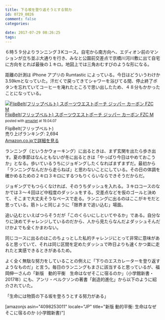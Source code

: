 ```yaml
---
title: 下る坂を登り返そうとする努力
id: 0729_0826
comment: false
categories:
   
date: 2017-07-29 08:26:25
tags:
---
```


６時５９分よりランニング３Kコース。自宅から南方向へ、エディオン前のマンションが立ち並ぶ大通りを行き、みなと公園前交差点で京橋川河川敷に出て自宅に方向をとれば最後の１キロ。地図上では三角おむすびのような形になる。<!--more-->

距離の計測は iPhone アプリの Rumtastic によっている。今日はどういうわけか3.59kmとなっていた。汗だくで戻ってきてシャワーを浴びてる間、停止終了ボタンを忘れていてコーヒーを淹れたところで思い出したため、４８分もかかったことになっている。

<div class="amazlet-box" style="margin-bottom:0px;"><div class="amazlet-image" style="float:left;margin:0px 12px 1px 0px;"><a href="http://www.amazon.co.jp/exec/obidos/ASIN/B01CH0CYLS/ujina-22/ref=nosim/" name="amazletlink" target="_blank"><img src="https://images-fe.ssl-images-amazon.com/images/I/31RTcj0v75L._SL160_.jpg" alt="FlipBelt(フリップベルト) スポーツウエストポーチ ジッパー カーボン FZC M" style="border: none;" /></a></div><div class="amazlet-info" style="line-height:120%; margin-bottom: 10px"><div class="amazlet-name" style="margin-bottom:10px;line-height:120%"><a href="http://www.amazon.co.jp/exec/obidos/ASIN/B01CH0CYLS/ujina-22/ref=nosim/" name="amazletlink" target="_blank">FlipBelt(フリップベルト) スポーツウエストポーチ ジッパー カーボン FZC M</a><div class="amazlet-powered-date" style="font-size:80%;margin-top:5px;line-height:120%">posted with <a href="http://www.amazlet.com/" title="amazlet" target="_blank">amazlet</a> at 19.04.07</div></div><div class="amazlet-detail">FlipBelt(フリップベルト) <br />売り上げランキング: 2,694<br /></div><div class="amazlet-sub-info" style="float: left;"><div class="amazlet-link" style="margin-top: 5px"><a href="http://www.amazon.co.jp/exec/obidos/ASIN/B01CH0CYLS/ujina-22/ref=nosim/" name="amazletlink" target="_blank">Amazon.co.jpで詳細を見る</a></div></div></div><div class="amazlet-footer" style="clear: left"></div></div>


ランニング（というかウォーキング）に出るときは、まず玄関を出たら歩き出す。夏の季節はなんともないが冬に出るときは「やっぱり今日はやめておこうか」となる。歩いているうちにジョギングしたくなればまずまずだ。最初から「ランニングなんだから走らねば」と思わないことにしている。その日の体調を確かめるための２キロ３キロにするつもりくらいならできそうだからだ。

ジョギングでもつらくなければ、そのうちダッシュを入れる。３キロコースのなかでは３〜４回ほど中程度のダッシュをする。交差点などを仮のゴールと決めて、そこまで大丈夫そうなペースで走る。ランニングに出るのはここがキモだと思っている。筋トレと同じように「限界まで追い込む」場面。

追い込むといえばつらそうだが「このくらいにしといてやるか」である。自分なりに決めてチャレンジしているのだから、人から見たらなんだよダッシュそんだけかよでも全くかまわない。

同じコースに出るのはこのちょっとした私的チャレンジにとって非常に意味があると思っていて、それは同じ区間を定めたダッシュで昨日よりも速くかつ楽に走れたと実感できるときがあるため。

よく全く無駄な努力をしていることの例えに「下りのエスカレーターを登り返すようなものだ」と言う。毎日のランニングもまさに該当すると思っているが、福岡伸一さんの「新版　動的平衡　生命はなぜそこに宿るのか」（小学館新書・2017年）にも、アンリ・ベルクソンの著書「創造的進化」から以下のように紹介されていた。

「生命には物質の下る坂を登ろうとする努力がある」

[amazonjs asin="4098253011" locale="JP" title="新版 動的平衡: 生命はなぜそこに宿るのか (小学館新書)"]